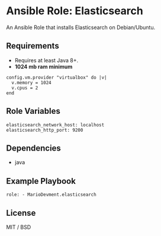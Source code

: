 # Ansible Role: Elasticsearch

An Ansible Role that installs Elasticsearch on Debian/Ubuntu.

## Requirements

- Requires at least Java 8+.
- **1024 mb ram minimum**

```
config.vm.provider "virtualbox" do |v|
  v.memory = 1024
  v.cpus = 2
end
```

## Role Variables

    elasticsearch_network_host: localhost
    elasticsearch_http_port: 9200

## Dependencies

  - java

## Example Playbook

    role: - MarioDevment.elasticsearch

## License

MIT / BSD